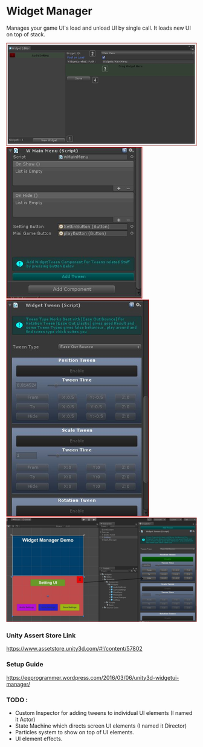 # Widget Manager
Manages your game UI's load and unload UI by single call. It loads new UI on top of stack.

<img src="https://github.com/Ahmed310/Widget-Manager---Unity3D/blob/master/screenshots/w_widgetEditor.JPG"/>
<img src="https://github.com/Ahmed310/Widget-Manager---Unity3D/blob/master/screenshots/w_widgetComponent.JPG"/>
<img src="https://github.com/Ahmed310/Widget-Manager---Unity3D/blob/master/screenshots/w_widgetTween.JPG"/>
<img src="https://github.com/Ahmed310/Widget-Manager---Unity3D/blob/master/screenshots/w_hide.jpg"/>


### Unity Assert Store Link
https://www.assetstore.unity3d.com/#!/content/57802

### Setup Guide
https://eeprogrammer.wordpress.com/2016/03/06/unity3d-widgetui-manager/


### TODO :
- Custom Inspector for adding tweens to individual UI elements (I named it Actor)
- State Machine which directs screen UI elements (I named it Director)
- Particles system to show on top of UI elements.
- UI element effects.
